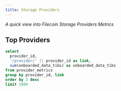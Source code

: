 ```yaml
---
title: Storage Providers
---
```


_A quick view into Filecoin Storage Providers Metrics_


## Top Providers

```sql providers
select
  provider_id,
  '/provider/' || provider_id as link,
  sum(onboarded_data_tibs) as onboarded_data_tibs
from provider_metrics
group by provider_id, link
order by 3 desc
limit 1000
```

<DataTable
    data={providers}
    link=link
    search=true
    rows=20
/>
